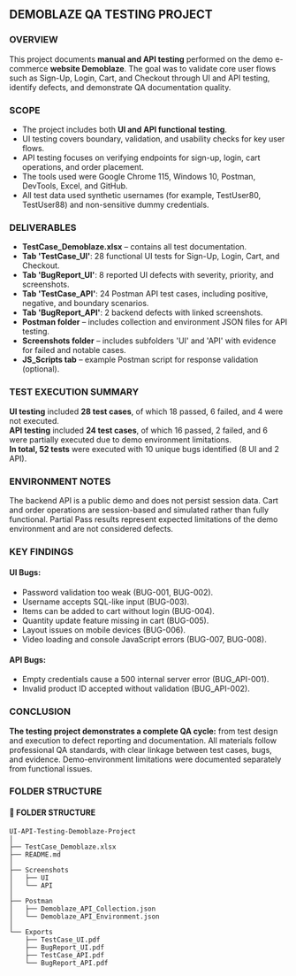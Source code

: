 ## DEMOBLAZE QA TESTING PROJECT

 ### OVERVIEW

This project documents **manual and API testing** performed on the demo e-commerce **website Demoblaze**. The goal was to validate core user flows such as Sign-Up, Login, Cart, and Checkout through UI and API testing, identify defects, and demonstrate QA documentation quality.

### SCOPE

- The project includes both **UI and API functional testing**.
- UI testing covers boundary, validation, and usability checks for key user flows.
- API testing focuses on verifying endpoints for sign-up, login, cart operations, and order placement.
- The tools used were Google Chrome 115, Windows 10, Postman, DevTools, Excel, and GitHub.
- All test data used synthetic usernames (for example, TestUser80, TestUser88) and non-sensitive dummy credentials.

### DELIVERABLES

- **TestCase_Demoblaze.xlsx** – contains all test documentation.
- **Tab 'TestCase_UI'**: 28 functional UI tests for Sign-Up, Login, Cart, and Checkout.
- **Tab 'BugReport_UI'**: 8 reported UI defects with severity, priority, and screenshots.
- **Tab 'TestCase_API'**: 24 Postman API test cases, including positive, negative, and boundary scenarios.
- **Tab 'BugReport_API'**: 2 backend defects with linked screenshots.
- **Postman folder** – includes collection and environment JSON files for API testing.
- **Screenshots folder** – includes subfolders 'UI' and 'API' with evidence for failed and notable cases.
- **JS_Scripts tab** – example Postman script for response validation (optional).

### TEST EXECUTION SUMMARY

**UI testing** included **28 test cases**, of which 18 passed, 6 failed, and 4 were not executed.    
**API testing** included **24 test cases**, of which 16 passed, 2 failed, and 6 were partially executed due to demo environment limitations.     
**In total, 52 tests** were executed with 10 unique bugs identified (8 UI and 2 API).

### ENVIRONMENT NOTES

The backend API is a public demo and does not persist session data.
Cart and order operations are session-based and simulated rather than fully functional.
Partial Pass results represent expected limitations of the demo environment and are not considered defects.

### KEY FINDINGS

#### UI Bugs:
- Password validation too weak (BUG-001, BUG-002).
- Username accepts SQL-like input (BUG-003).
- Items can be added to cart without login (BUG-004).
- Quantity update feature missing in cart (BUG-005).
- Layout issues on mobile devices (BUG-006).
- Video loading and console JavaScript errors (BUG-007, BUG-008).

#### API Bugs:

- Empty credentials cause a 500 internal server error (BUG_API-001).
- Invalid product ID accepted without validation (BUG_API-002).

### CONCLUSION

**The testing project demonstrates a complete QA cycle:** from test design and execution to defect reporting and documentation.
All materials follow professional QA standards, with clear linkage between test cases, bugs, and evidence.
Demo-environment limitations were documented separately from functional issues.

### FOLDER STRUCTURE
#### 📁 FOLDER STRUCTURE
```text
UI-API-Testing-Demoblaze-Project
│
├── TestCase_Demoblaze.xlsx
├── README.md
│
├── Screenshots
│   ├── UI
│   └── API
│
├── Postman
│   ├── Demoblaze_API_Collection.json
│   └── Demoblaze_API_Environment.json
│
└── Exports
    ├── TestCase_UI.pdf
    ├── BugReport_UI.pdf
    ├── TestCase_API.pdf
    └── BugReport_API.pdf


